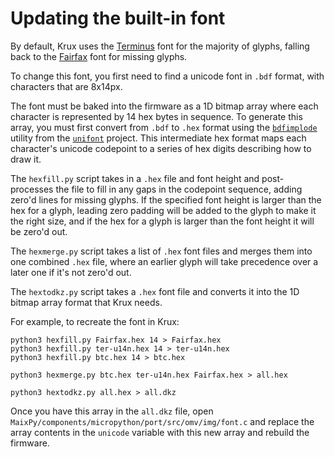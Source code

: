 # Updating the built-in font
By default, Krux uses the [Terminus](http://terminus-font.sourceforge.net/) font for the majority of glyphs, falling back to the [Fairfax](http://www.kreativekorp.com/software/fonts/fairfax.shtml) font for missing glyphs.

To change this font, you first need to find a unicode font in `.bdf` format, with characters that are 8x14px.

The font must be baked into the firmware as a 1D bitmap array where each character is represented by 14 hex bytes in sequence. To generate this array, you must first convert from `.bdf` to `.hex` format using the [`bdfimplode`](https://www.carta.tech/man-pages/man1/bdfimplode.1.html) utility from the [`unifont`](https://unifoundry.com/unifont/) project. This intermediate hex format maps each character's unicode codepoint to a series of hex digits describing how to draw it. 

The `hexfill.py` script takes in a `.hex` file and font height and post-processes the file to fill in any gaps in the codepoint sequence, adding zero'd lines for missing glyphs. If the specified font height is larger than the hex for a glyph, leading zero padding will be added to the glyph to make it the right size, and if the hex for a glyph is larger than the font height it will be zero'd out.

The `hexmerge.py` script takes a list of `.hex` font files and merges them into one combined `.hex` file, where an earlier glyph will take precedence over a later one if it's not zero'd out.

The `hextodkz.py` script takes a `.hex` font file and converts it into the 1D bitmap array format that Krux needs.

For example, to recreate the font in Krux:
```
python3 hexfill.py Fairfax.hex 14 > Fairfax.hex
python3 hexfill.py ter-u14n.hex 14 > ter-u14n.hex
python3 hexfill.py btc.hex 14 > btc.hex

python3 hexmerge.py btc.hex ter-u14n.hex Fairfax.hex > all.hex

python3 hextodkz.py all.hex > all.dkz
```

Once you have this array in the `all.dkz` file, open `MaixPy/components/micropython/port/src/omv/img/font.c` and replace the array contents in the `unicode` variable with this new array and rebuild the firmware.